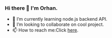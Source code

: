 ### Hi there 👋 I'm Orhan.

- 🌱 I’m currently learning node.js backend API.
- 👯 I’m looking to collaborate on cool project.
- 📫 How to reach me:Click [here](https://orhankadirov.github.io/portfolio-website/).

<!--
**OrhanKadirov/OrhanKadirov** is a ✨ _special_ ✨ repository because its `README.md` (this file) appears on your GitHub profile.

Here are some ideas to get you started:

- 🔭 I’m currently working on ...
- 🌱 I’m currently learning ...
- 👯 I’m looking to collaborate on ...
- 🤔 I’m looking for help with ...
- 💬 Ask me about ...
- 📫 How to reach me: ...
- 😄 Pronouns: ...
- ⚡ Fun fact: ...
-->
